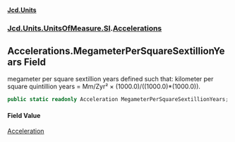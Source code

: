 #### [Jcd.Units](index 'index')
### [Jcd.Units.UnitsOfMeasure.SI](Jcd.Units.UnitsOfMeasure.SI 'Jcd.Units.UnitsOfMeasure.SI').[Accelerations](Accelerations 'Jcd.Units.UnitsOfMeasure.SI.Accelerations')

## Accelerations.MegameterPerSquareSextillionYears Field

megameter per square sextillion years defined such that: kilometer per square quintillion years = Mm/Zyr² ×
(1000.0)/((1000.0)*(1000.0)).

```csharp
public static readonly Acceleration MegameterPerSquareSextillionYears;
```

#### Field Value
[Acceleration](Acceleration 'Jcd.Units.UnitTypes.Acceleration')